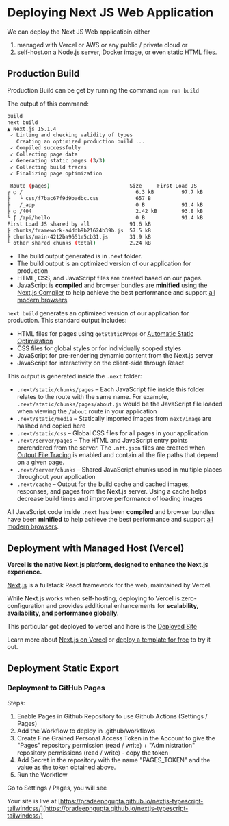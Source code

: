 # Deploying Next JS Web Application

We can deploy the Next JS Web applicatioin either

1. managed with Vercel or AWS or any public / private cloud or
2. self-host.on a Node.js server, Docker image, or even static HTML files.

## Production Build

Production Build can be get by running the command `npm run build`

The output of this command:

```bash
build
next build   
▲ Next.js 15.1.4 
 ✓ Linting and checking validity of types
   Creating an optimized production build ...
 ✓ Compiled successfully
 ✓ Collecting page data
 ✓ Generating static pages (3/3)
 ✓ Collecting build traces
 ✓ Finalizing page optimization

 Route (pages)                          Size     First Load JS
┌ ○ /                                     6.3 kB         97.7 kB
├   └ css/f7bac67f9d9badbc.css            657 B
├   /_app                                 0 B            91.4 kB
├ ○ /404                                  2.42 kB        93.8 kB
└ ƒ /api/hello                            0 B            91.4 kB
First Load JS shared by all             91.6 kB
├ chunks/framework-a4ddb9b21624b39b.js  57.5 kB
├ chunks/main-4212ba9651e5cb31.js       31.9 kB
└ other shared chunks (total)           2.24 kB
```

* The build output generated is in .next folder.
* The build output is an optimized version of our application for production
* HTML, CSS, and JavaScript files are created based on our pages.
* JavaScript is **compiled** and browser bundles are **minified** using the [Next.js Compiler](https://nextjs.org/docs/architecture/nextjs-compiler) to help achieve the best performance and support [all modern browsers](https://nextjs.org/docs/architecture/supported-browsers).

`next build` generates an optimized version of our application for production. This standard output includes:

* HTML files for pages using `getStaticProps` or [Automatic Static Optimization](https://nextjs.org/docs/13/pages/building-your-application/rendering/automatic-static-optimization)
* CSS files for global styles or for individually scoped styles
* JavaScript for pre-rendering dynamic content from the Next.js server
* JavaScript for interactivity on the client-side through React

This output is generated inside the `.next` folder:

* `.next/static/chunks/pages` – Each JavaScript file inside this folder relates to the route with the same name. For example, `.next/static/chunks/pages/about.js` would be the JavaScript file loaded when viewing the `/about` route in your application
* `.next/static/media` – Statically imported images from `next/image` are hashed and copied here
* `.next/static/css` – Global CSS files for all pages in your application
* `.next/server/pages` – The HTML and JavaScript entry points prerendered from the server. The `.nft.json` files are created when [Output File Tracing](https://nextjs.org/docs/13/pages/api-reference/next-config-js/output) is enabled and contain all the file paths that depend on a given page.
* `.next/server/chunks` – Shared JavaScript chunks used in multiple places throughout your application
* `.next/cache` – Output for the build cache and cached images, responses, and pages from the Next.js server. Using a cache helps decrease build times and improve performance of loading images

All JavaScript code inside `.next` has been **compiled** and browser bundles have been **minified** to help achieve the best performance and support [all modern browsers](https://nextjs.org/docs/13/architecture/supported-browsers).

## Deployment with Managed Host (Vercel)

**Vercel is the native Next.js platform, designed to enhance the Next.js experience.**

[Next.js](https://nextjs.org/) is a fullstack React framework for the web, maintained by Vercel.

While Next.js works when self-hosting, deploying to Vercel is zero-configuration and provides additional enhancements for **scalability, availability, and performance globally**.

This particular got deployed to vercel and here is the [Deployed Site](https://nextjs-typescript-tailwindcss-8wzeqraoi-pradeepnguptas-projects.vercel.app/)

Learn more about [Next.js on Vercel](https://vercel.com/docs/frameworks/nextjs?utm_source=next-site&utm_medium=docs&utm_campaign=next-website) or [deploy a template for free](https://vercel.com/templates/next.js?utm_source=next-site&utm_medium=docs&utm_campaign=next-website) to try it out.

## Deployment Static Export

### Deployment to GitHub Pages

Steps:

1. Enable Pages in Github Repository to use Github Actions (Settings / Pages)
2. Add the Workflow to deploy in .github/workflows
3. Create Fine Grained Personal Access Token in the Account to give the "Pages" repository permission (read / write) + "Administration" repository permissions (read / write) - copy the token
4. Add Secret in the repository with the name "PAGES_TOKEN" and the value as the token obtained above.
5. Run the Workflow

Go to Settings / Pages, you will see

Your site is live at [https://pradeepngupta.github.io/nextjs-typescript-tailwindcss/](https://pradeepngupta.github.io/nextjs-typescript-tailwindcss/)
